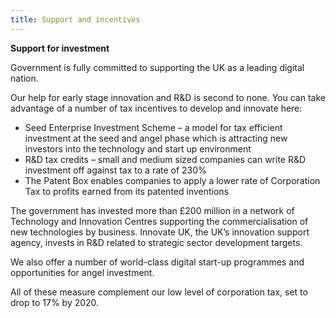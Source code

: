 ```yaml
---
title: Support and incentives
---
```


**Support for investment**

Government is fully committed to supporting the UK as a leading digital nation. 

Our help for early stage innovation and R&D is second to none.  You can take advantage of a number of tax incentives to develop and innovate here:
 
- Seed Enterprise Investment Scheme – a model for tax efficient investment at the seed and angel phase which is attracting new investors into the technology and start up environment
- R&D tax credits – small and medium sized companies can write R&D investment off against tax to a rate of 230%
- The Patent Box enables companies to apply a lower rate of Corporation Tax to profits earned from its patented inventions

The government has invested more than £200 million in a network of Technology and Innovation Centres supporting the commercialisation of new technologies by business. Innovate UK, the UK’s innovation support agency, invests in R&D related to strategic sector development targets.

We also offer a number of world-class digital start-up programmes and opportunities for angel investment. 

All of these measure complement our low level of corporation tax, set to drop to 17% by 2020.

